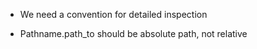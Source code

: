 
* We need a convention for detailed inspection

* Pathname.path_to should be absolute path, not relative
